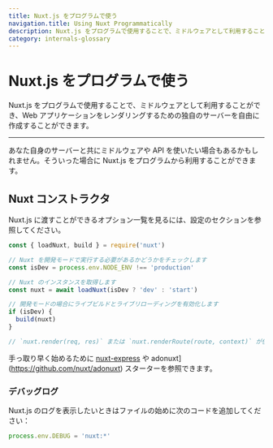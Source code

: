 ```yaml
---
title: Nuxt.js をプログラムで使う
navigation.title: Using Nuxt Programmatically
description: Nuxt.js をプログラムで使用することで、ミドルウェアとして利用することができ、Web アプリケーションをレンダリングするための独自のサーバーを自由に作成することができます。
category: internals-glossary
---
```

# Nuxt.js をプログラムで使う

Nuxt.js をプログラムで使用することで、ミドルウェアとして利用することができ、Web アプリケーションをレンダリングするための独自のサーバーを自由に作成することができます。

---

あなた自身のサーバーと共にミドルウェアや API を使いたい場合もあるかもしれません。そういった場合に Nuxt.js をプログラムから利用することができます。

## Nuxt コンストラクタ

Nuxt.js に渡すことができるオプション一覧を見るには、設定のセクションを参照してください。

```js
const { loadNuxt, build } = require('nuxt')

// Nuxt を開発モードで実行する必要があるかどうかをチェックします
const isDev = process.env.NODE_ENV !== 'production'

// Nuxt のインスタンスを取得します
const nuxt = await loadNuxt(isDev ? 'dev' : 'start')

// 開発モードの場合にライブビルドとライブリローディングを有効化します
if (isDev) {
  build(nuxt)
}

// `nuxt.render(req, res)` または `nuxt.renderRoute(route, context)` が使えます
```

手っ取り早く始めるために [nuxt-express](https://github.com/nuxt/express) や adonuxt](https://github.com/nuxt/adonuxt) スターターを参照できます。

### デバッグログ

Nuxt.js のログを表示したいときはファイルの始めに次のコードを追加してください：

```js
process.env.DEBUG = 'nuxt:*'
```
